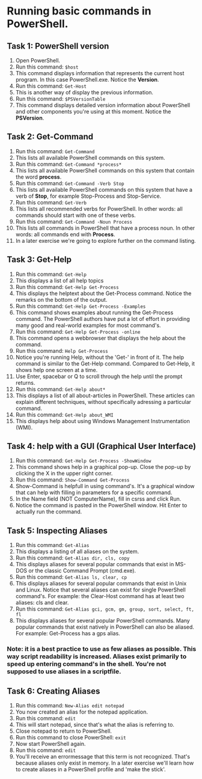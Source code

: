 # Running basic commands in PowerShell.

## Task 1: PowerShell version
1. Open PowerShell.
1. Run this command: ```$host```
1. This command displays information that represents the current host program. In this case PowerShell.exe. Notice the **Version**.
1. Run this command: ```Get-Host```
1. This is another way of display the previous information.
1. Run this command: ```$PSVersionTable```
1. This command displays detailed version information about PowerShell and other components you're using at this moment. Notice the **PSVersion**.


## Task 2: Get-Command
1. Run this command: ```Get-Command```
1. This lists all available PowerShell commands on this system.
1. Run this command: ```Get-Command *process*```
1. This lists all available PowerShell commands on this system that contain the word **process**.
1. Run this command: ```Get-Command -Verb Stop```
1. This lists all available PowerShell commands on this system that have a verb of **Stop**, for example Stop-Process and Stop-Service.
1. Run this command: ```Get-Verb```
1. This lists all recommended verbs for PowerShell. In other words: all commands should start with one of these verbs.
1. Run this command: ```Get-Command -Noun Process```
1. This lists all commands in PowerShell that have a process noun. In other words: all commands end with **Process**.
1. In a later exercise we're going to explore further on the command listing.


## Task 3: Get-Help
1. Run this command: ```Get-Help```
1. This displays a list of all help topics
1. Run this command: ```Get-Help Get-Process```
1. This displays the helptext about the Get-Process command. Notice the remarks on the bottom of the output.
1. Run this command: ```Get-Help Get-Process -Examples```
1. This command shows examples about running the Get-Process command. The PowerShell authors have put a lot of effort in providing many good and real-world examples for most command's.
1. Run this command: ```Get-Help Get-Process -online```
1. This command opens a webbrowser that displays the help about the command.
1. Run this command: ```Help Get-Process```
1. Notice you're running Help, without the 'Get-' in front of it. The help command is similar to the Get-Help command. Compared to Get-Help, it shows help one screen at a time.
1. Use Enter, spacebar or Q to scroll through the help until the prompt returns.
1. Run this command: ```Get-Help about*```
1. This displays a list of all about-articles in PowerShell. These articles can explain different techniques, without specifically adressing a particular command.
1. Run this command: ```Get-Help about_WMI```
1. This displays help about using Windows Management Instrumentation (WMI).


## Task 4: help with a GUI (Graphical User Interface)
1. Run this command: ```Get-Help Get-Process -ShowWindow```
1. This command shows help in a graphical pop-up. Close the pop-up by clicking the X in the upper right corner.
1. Run this command: ```Show-Command Get-Process```
1. Show-Command is helpfull in using command's. It's a graphical window that can help with filling in parameters for a specific command.
1. In the Name field (NOT ComputerName), fill in csrss and click Run.
1. Notice the command is pasted in the PowerShell window. Hit Enter to actually run the command.


## Task 5: Inspecting Aliases
1. Run this command: ```Get-Alias```
1. This displays a listing of all aliases on the system.
1. Run this command: ```Get-Alias dir, cls, copy```
1. This displays aliases for several popular commands that exist in MS-DOS or the classic Command Prompt (cmd.exe).
1. Run this command: ```Get-Alias ls, clear, cp```
1. This displays aliases for several popular commands that exist in Unix and Linux. Notice that several aliases can exist for single PowerShell command's. For example: the Clear-Host command has at least two aliases: cls and clear.
1. Run this command: ```Get-Alias gci, gcm, gm, group, sort, select, ft, fl```
1. This displays aliases for several popular PowerShell commands. Many popular commands that exist natively in PowerShell can also be aliased. For example: Get-Process has a gps alias.

### Note: it is a best practice to use as few aliases as possible. This way script readability is increased. Aliases exist primarily to speed up entering command's in the shell. You're not supposed to use aliases in a scriptfile.


## Task 6: Creating Aliases
1. Run this command: ```New-Alias edit notepad```
1. You now created an alias for the notepad application.
1. Run this command: ```edit```
1. This will start notepad, since that's what the alias is referring to.
1. Close notepad to return to PowerShell.
1. Run this command to close PowerShell: ```exit``` 
1. Now start PowerShell again.
1. Run this command: ```edit```
1. You'll receive an errormessage that this term is not recognized. That's because aliases only exist in memory. In a later exercise we'll learn how to create aliases in a PowerShell profile and 'make the stick'.

